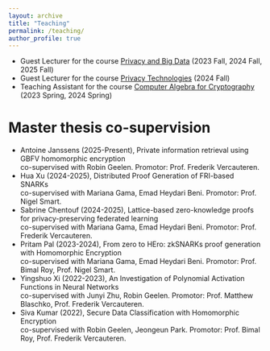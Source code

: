 ```yaml
---
layout: archive
title: "Teaching"
permalink: /teaching/
author_profile: true
---
```


- Guest Lecturer for the course [Privacy and Big Data](https://onderwijsaanbod.kuleuven.be/syllabi/e/H00Y2AE.htm#activetab=doelstellingen_idp1704352) (2023 Fall, 2024 Fall, 2025 Fall)
- Guest Lecturer for the course [Privacy Technologies](https://onderwijsaanbod.kuleuven.be/syllabi/e/H09L2AE.htm#activetab=doelstellingen_idp1445712) (2024 Fall)
- Teaching Assistant for the course [Computer Algebra for Cryptography](https://onderwijsaanbod.kuleuven.be/syllabi/e/H09L2AE.htm#activetab=doelstellingen_idp47040) (2023 Spring, 2024 Spring)

Master thesis co-supervision
======
- Antoine Janssens (2025-Present), Private information retrieval using GBFV homomorphic encryption  
  co-supervised with Robin Geelen. Promotor: Prof. Frederik Vercauteren.
- Hua Xu (2024-2025), Distributed Proof Generation of FRI-based SNARKs  
  co-supervised with Mariana Gama, Emad Heydari Beni. Promotor: Prof. Nigel Smart.
- Sabrine Chentouf (2024-2025), Lattice-based zero-knowledge proofs for privacy-preserving federated learning  
  co-supervised with Mariana Gama, Emad Heydari Beni. Promotor: Prof. Frederik Vercauteren.
- Pritam Pal (2023-2024), From zero to HEro: zkSNARKs proof generation with Homomorphic Encryption  
  co-supervised with Mariana Gama, Emad Heydari Beni. Promotor: Prof. Bimal Roy, Prof. Nigel Smart.
- Yingshuo Xi (2022-2023), An Investigation of Polynomial Activation Functions in Neural Networks  
  co-supervised with Junyi Zhu, Robin Geelen.  Promotor: Prof. Matthew Blaschko, Prof. Frederik Vercauteren.
- Siva Kumar (2022), Secure Data Classification with Homomorphic Encryption  
  co-supervised with Robin Geelen, Jeongeun Park.  Promotor: Prof. Bimal Roy, Prof. Frederik Vercauteren.